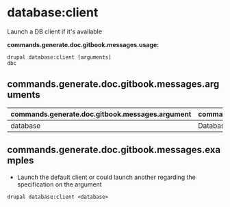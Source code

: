 # database:client
Launch a DB client if it's available

**commands.generate.doc.gitbook.messages.usage:**
```
drupal database:client [arguments]
dbc
```

## commands.generate.doc.gitbook.messages.arguments
commands.generate.doc.gitbook.messages.argument | commands.generate.doc.gitbook.messages.details
---------|-------------
database | Database key from settings.php

## commands.generate.doc.gitbook.messages.examples
* Launch the default client or could launch another regarding the specification on the argument
```
drupal database:client <database>
```
